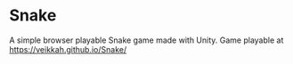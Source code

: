 # Snake
A simple browser playable Snake game made with Unity.
Game playable at https://veikkah.github.io/Snake/

